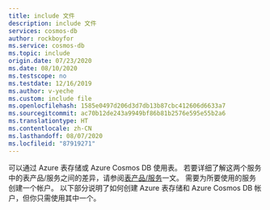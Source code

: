 ```yaml
---
title: include 文件
description: include 文件
services: cosmos-db
author: rockboyfor
ms.service: cosmos-db
ms.topic: include
origin.date: 07/23/2020
ms.date: 08/10/2020
ms.testscope: no
ms.testdate: 12/16/2019
ms.author: v-yeche
ms.custom: include file
ms.openlocfilehash: 1585e0497d206d3d7db13b87cbc412606d6633a7
ms.sourcegitcommit: ac70b12de243a9949bf86b81b2576e595e55b2a6
ms.translationtype: HT
ms.contentlocale: zh-CN
ms.lasthandoff: 08/07/2020
ms.locfileid: "87919271"
---
```

可以通过 Azure 表存储或 Azure Cosmos DB 使用表。 若要详细了解这两个服务中的表产品/服务之间的差异，请参阅[表产品/服务](../articles/cosmos-db/table-introduction.md#table-offerings)一文。 需要为所要使用的服务创建一个帐户。 以下部分说明了如何创建 Azure 表存储和 Azure Cosmos DB 帐户，但你只需使用其中一个。

<!-- Update_Description: update meta properties, wording update, update link -->